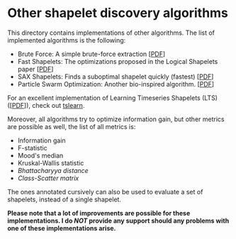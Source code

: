 # Other shapelet discovery algorithms

This directory contains implementations of other algorithms. The list of implemented algorithms is the following:
* Brute Force: A simple brute-force extraction [[PDF](http://alumni.cs.ucr.edu/~lexiangy/Shapelet/kdd2009shapelet.pdf)]
* Fast Shapelets: The optimizations proposed in the Logical Shapelets paper [[PDF](www.cs.ucr.edu/~neal/Mueen11Logical.pdf)]
* SAX Shapelets: Finds a suboptimal shapelet quickly (fastest) [[PDF](http://alumni.cs.ucr.edu/~rakthant/paper/13SDM_FastShapelets.pdf)]
* Particle Swarm Optimization: Another bio-inspired algorithm. [[PDF](http://www.ijmlc.org/vol5/521-C016.pdf)]

For an excellent implementation of Learning Timeseries Shapelets (LTS) ([[PDF](https://www.ismll.uni-hildesheim.de/pub/pdfs/grabocka2014e-kdd.pdf)]), check out [tslearn](https://tslearn.readthedocs.io/en/latest/).

Moreover, all algorithms try to optimize information gain, but other metrics are possible as well, the list of all metrics is:

* Information gain
* F-statistic
* Mood's median
* Kruskal-Wallis statistic
* _Bhattacharyya distance_
* _Class-Scatter matrix_

The ones annotated cursively can also be used to evaluate a set of shapelets, instead of a single shapelet.

**Please note that a lot of improvements are possible for these implementations. I do _NOT_ provide any support should any problems with one of these implementations arise.**

